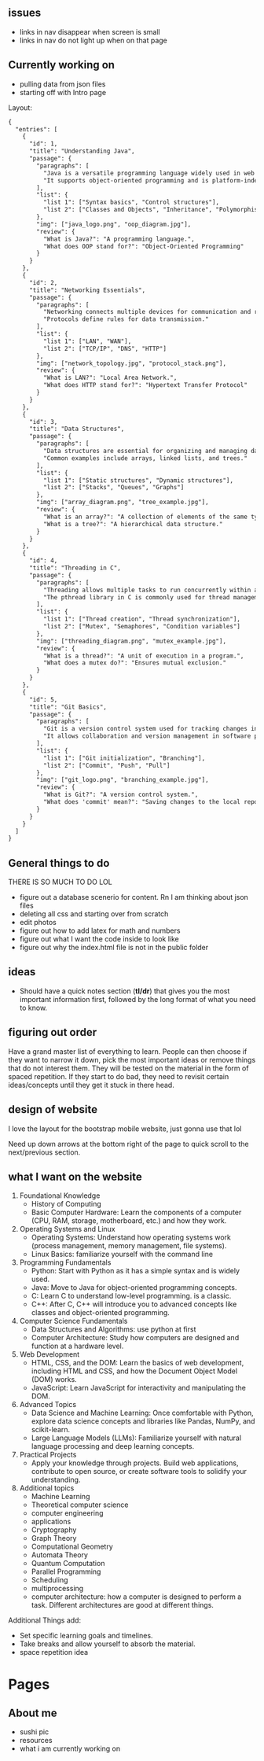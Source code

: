 ## issues

- links in nav disappear when screen is small
- links in nav do not light up when on that page

## Currently working on

- pulling data from json files
- starting off with Intro page


Layout:

```txt
{
  "entries": [
    {
      "id": 1,
      "title": "Understanding Java",
      "passage": {
        "paragraphs": [
          "Java is a versatile programming language widely used in web and application development.",
          "It supports object-oriented programming and is platform-independent."
        ],
        "list": {
          "list 1": ["Syntax basics", "Control structures"],
          "list 2": ["Classes and Objects", "Inheritance", "Polymorphism"]
        },
        "img": ["java_logo.png", "oop_diagram.jpg"],
        "review": {
          "What is Java?": "A programming language.",
          "What does OOP stand for?": "Object-Oriented Programming"
        }
      }
    },
    {
      "id": 2,
      "title": "Networking Essentials",
      "passage": {
        "paragraphs": [
          "Networking connects multiple devices for communication and resource sharing.",
          "Protocols define rules for data transmission."
        ],
        "list": {
          "list 1": ["LAN", "WAN"],
          "list 2": ["TCP/IP", "DNS", "HTTP"]
        },
        "img": ["network_topology.jpg", "protocol_stack.png"],
        "review": {
          "What is LAN?": "Local Area Network.",
          "What does HTTP stand for?": "Hypertext Transfer Protocol"
        }
      }
    },
    {
      "id": 3,
      "title": "Data Structures",
      "passage": {
        "paragraphs": [
          "Data structures are essential for organizing and managing data efficiently.",
          "Common examples include arrays, linked lists, and trees."
        ],
        "list": {
          "list 1": ["Static structures", "Dynamic structures"],
          "list 2": ["Stacks", "Queues", "Graphs"]
        },
        "img": ["array_diagram.png", "tree_example.jpg"],
        "review": {
          "What is an array?": "A collection of elements of the same type.",
          "What is a tree?": "A hierarchical data structure."
        }
      }
    },
    {
      "id": 4,
      "title": "Threading in C",
      "passage": {
        "paragraphs": [
          "Threading allows multiple tasks to run concurrently within a program.",
          "The pthread library in C is commonly used for thread management."
        ],
        "list": {
          "list 1": ["Thread creation", "Thread synchronization"],
          "list 2": ["Mutex", "Semaphores", "Condition variables"]
        },
        "img": ["threading_diagram.png", "mutex_example.jpg"],
        "review": {
          "What is a thread?": "A unit of execution in a program.",
          "What does a mutex do?": "Ensures mutual exclusion."
        }
      }
    },
    {
      "id": 5,
      "title": "Git Basics",
      "passage": {
        "paragraphs": [
          "Git is a version control system used for tracking changes in source code.",
          "It allows collaboration and version management in software projects."
        ],
        "list": {
          "list 1": ["Git initialization", "Branching"],
          "list 2": ["Commit", "Push", "Pull"]
        },
        "img": ["git_logo.png", "branching_example.jpg"],
        "review": {
          "What is Git?": "A version control system.",
          "What does 'commit' mean?": "Saving changes to the local repository."
        }
      }
    }
  ]
}


```

## General things to do

THERE IS SO MUCH TO DO LOL

- figure out a database scenerio for content. Rn I am thinking about json files
- deleting all css and starting over from scratch
- edit photos
- figure out how to add latex for math and numbers
- figure out what I want the code inside to look like
- figure out why the index.html file is not in the public folder

## ideas

- Should have a quick notes section (**tl/dr**) that gives you the most important information first, followed by the long format of what you need to know. 

## figuring out order

Have a grand master list of everything to learn. People can then choose if they want to narrow it down, pick the most important ideas or remove things that do not interest them. They will be tested on the material in the form of spaced repetition. If they start to do bad, they need to revisit certain ideas/concepts until they get it stuck in there head. 

## design of website

I love the layout for the bootstrap mobile website, just gonna use that lol

Need up down arrows at the bottom right of the page to quick scroll to the next/previous section. 

## what I want on the website

1. Foundational Knowledge
    - History of Computing
    - Basic Computer Hardware: Learn the components of a computer (CPU, RAM, storage, motherboard, etc.) and how they work. 
2. Operating Systems and Linux
    - Operating Systems: Understand how operating systems work (process management, memory management, file systems). 
    - Linux Basics: familiarize yourself with the command line
3. Programming Fundamentals
    - Python: Start with Python as it has a simple syntax and is widely used. 
    - Java: Move to Java for object-oriented programming concepts.
    - C: Learn C to understand low-level programming.  is a classic.
    - C++: After C, C++ will introduce you to advanced concepts like classes and object-oriented programming.
4. Computer Science Fundamentals
    - Data Structures and Algorithms: use python at first
    - Computer Architecture: Study how computers are designed and function at a hardware level. 
5. Web Development
    - HTML, CSS, and the DOM: Learn the basics of web development, including HTML and CSS, and how the Document Object Model (DOM) works.
    - JavaScript: Learn JavaScript for interactivity and manipulating the DOM.
6. Advanced Topics
    - Data Science and Machine Learning: Once comfortable with Python, explore data science concepts and libraries like Pandas, NumPy, and scikit-learn.
    - Large Language Models (LLMs): Familiarize yourself with natural language processing and deep learning concepts. 
7. Practical Projects
    - Apply your knowledge through projects. Build web applications, contribute to open source, or create software tools to solidify your understanding.
8. Additional topics
    - Machine Learning
    - Theoretical computer science
    - computer engineering
    - applications
    - Cryptography
    - Graph Theory
    - Computational Geometry
    - Automata Theory
    - Quantum Computation
    - Parallel Programming
    - Scheduling
    - multiprocessing
    - computer architecture: how a computer is designed to perform a task. Different architectures are good at different things. 



Additional Things add:
- Set specific learning goals and timelines.
- Take breaks and allow yourself to absorb the material.
- space repetition idea

# Pages

## About me

- sushi pic
- resources
- what i am currently working on